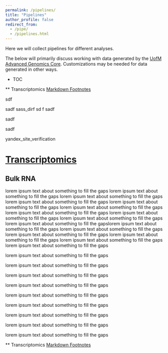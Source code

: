 ```yaml
---
permalink: /pipelines/
title: "Pipelines"
author_profile: false
redirect_from:
  - /pipe/
  - /pipelines.html
---
```


Here we will collect pipelines for different analyses.

The below will primarily discuss working with data generated by the [UofM Advanced Genomics Core](https://medresearch.umich.edu/office-research/about-office-research/biomedical-research-core-facilities/advanced-genomics-core). Customizations may be needed for data generated in other ways.

* TOC

** Transcriptomics <a href="#transcriptomics">Markdown Footnotes</a>

sdf

sadf
sass_dirf
sd
f
sadf


sadf

sadf

yandex_site_verification

# [Transcriptomics](#transcriptomics)

## Bulk RNA

lorem ipsum text about something to fill the gaps
lorem ipsum text about something to fill the gaps
lorem ipsum text about something to fill the gaps
lorem ipsum text about something to fill the gaps
lorem ipsum text about something to fill the gaps
lorem ipsum text about something to fill the gaps
lorem ipsum text about something to fill the gaps
lorem ipsum text about something to fill the gaps
lorem ipsum text about something to fill the gaps
lorem ipsum text about something to fill the gapslorem ipsum text about something to fill the gaps
lorem ipsum text about something to fill the gaps
lorem ipsum text about something to fill the gaps
lorem ipsum text about something to fill the gaps
lorem ipsum text about something to fill the gaps
lorem ipsum text about something to fill the gaps


lorem ipsum text about something to fill the gaps

lorem ipsum text about something to fill the gaps

lorem ipsum text about something to fill the gaps

lorem ipsum text about something to fill the gaps


lorem ipsum text about something to fill the gaps


lorem ipsum text about something to fill the gaps


lorem ipsum text about something to fill the gaps


lorem ipsum text about something to fill the gaps


lorem ipsum text about something to fill the gaps





** Transcriptomics <a href="#transcriptomics">Markdown Footnotes</a>
